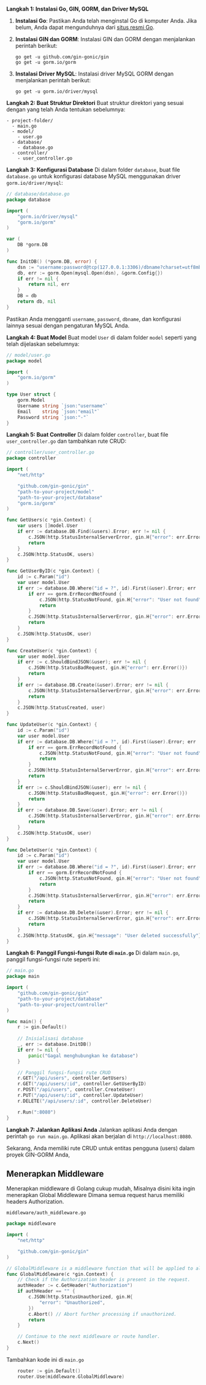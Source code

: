 **Langkah 1: Instalasi Go, GIN, GORM, dan Driver MySQL**

1. **Instalasi Go**: Pastikan Anda telah menginstal Go di komputer Anda. Jika belum, Anda dapat mengunduhnya dari [situs resmi Go](https://golang.org/dl/).

2. **Instalasi GIN dan GORM**: Instalasi GIN dan GORM dengan menjalankan perintah berikut:

   ```shell
   go get -u github.com/gin-gonic/gin
   go get -u gorm.io/gorm
   ```

3. **Instalasi Driver MySQL**: Instalasi driver MySQL GORM dengan menjalankan perintah berikut:

   ```shell
   go get -u gorm.io/driver/mysql
   ```

**Langkah 2: Buat Struktur Direktori**
Buat struktur direktori yang sesuai dengan yang telah Anda tentukan sebelumnya:

```
- project-folder/
  - main.go
  - model/
    - user.go
  - database/
    - database.go
  - controller/
    - user_controller.go
```

**Langkah 3: Konfigurasi Database**
Di dalam folder `database`, buat file `database.go` untuk konfigurasi database MySQL menggunakan driver `gorm.io/driver/mysql`:

```go
// database/database.go
package database

import (
    "gorm.io/driver/mysql"
    "gorm.io/gorm"
)

var (
    DB *gorm.DB
)

func InitDB() (*gorm.DB, error) {
    dsn := "username:password@tcp(127.0.0.1:3306)/dbname?charset=utf8mb4&parseTime=True&loc=Local"
    db, err := gorm.Open(mysql.Open(dsn), &gorm.Config{})
    if err != nil {
        return nil, err
    }
    DB = db
    return db, nil
}
```

Pastikan Anda mengganti `username`, `password`, `dbname`, dan konfigurasi lainnya sesuai dengan pengaturan MySQL Anda.

**Langkah 4: Buat Model**
Buat model `User` di dalam folder `model` seperti yang telah dijelaskan sebelumnya:

```go
// model/user.go
package model

import (
    "gorm.io/gorm"
)

type User struct {
    gorm.Model
    Username string `json:"username"`
    Email    string `json:"email"`
    Password string `json:"-"`
}
```

**Langkah 5: Buat Controller**
Di dalam folder `controller`, buat file `user_controller.go` dan tambahkan rute CRUD:

```go
// controller/user_controller.go
package controller

import (
    "net/http"

    "github.com/gin-gonic/gin"
    "path-to-your-project/model"
    "path-to-your-project/database"
    "gorm.io/gorm"
)

func GetUsers(c *gin.Context) {
    var users []model.User
    if err := database.DB.Find(&users).Error; err != nil {
        c.JSON(http.StatusInternalServerError, gin.H{"error": err.Error()})
        return
    }
    c.JSON(http.StatusOK, users)
}

func GetUserByID(c *gin.Context) {
    id := c.Param("id")
    var user model.User
    if err := database.DB.Where("id = ?", id).First(&user).Error; err != nil {
        if err == gorm.ErrRecordNotFound {
            c.JSON(http.StatusNotFound, gin.H{"error": "User not found"})
            return
        }
        c.JSON(http.StatusInternalServerError, gin.H{"error": err.Error()})
        return
    }
    c.JSON(http.StatusOK, user)
}

func CreateUser(c *gin.Context) {
    var user model.User
    if err := c.ShouldBindJSON(&user); err != nil {
        c.JSON(http.StatusBadRequest, gin.H{"error": err.Error()})
        return
    }
    if err := database.DB.Create(&user).Error; err != nil {
        c.JSON(http.StatusInternalServerError, gin.H{"error": err.Error()})
        return
    }
    c.JSON(http.StatusCreated, user)
}

func UpdateUser(c *gin.Context) {
    id := c.Param("id")
    var user model.User
    if err := database.DB.Where("id = ?", id).First(&user).Error; err != nil {
        if err == gorm.ErrRecordNotFound {
            c.JSON(http.StatusNotFound, gin.H{"error": "User not found"})
            return
        }
        c.JSON(http.StatusInternalServerError, gin.H{"error": err.Error()})
        return
    }
    if err := c.ShouldBindJSON(&user); err != nil {
        c.JSON(http.StatusBadRequest, gin.H{"error": err.Error()})
        return
    }
    if err := database.DB.Save(&user).Error; err != nil {
        c.JSON(http.StatusInternalServerError, gin.H{"error": err.Error()})
        return
    }
    c.JSON(http.StatusOK, user)
}

func DeleteUser(c *gin.Context) {
    id := c.Param("id")
    var user model.User
    if err := database.DB.Where("id = ?", id).First(&user).Error; err != nil {
        if err == gorm.ErrRecordNotFound {
            c.JSON(http.StatusNotFound, gin.H{"error": "User not found"})
            return
        }
        c.JSON(http.StatusInternalServerError, gin.H{"error": err.Error()})
        return
    }
    if err := database.DB.Delete(&user).Error; err != nil {
        c.JSON(http.StatusInternalServerError, gin.H{"error": err.Error()})
        return
    }
    c.JSON(http.StatusOK, gin.H{"message": "User deleted successfully"})
}
```

**Langkah 6: Panggil Fungsi-fungsi Rute di `main.go`**
Di dalam `main.go`, panggil fungsi-fungsi rute seperti ini:

```go
// main.go
package main

import (
    "github.com/gin-gonic/gin"
    "path-to-your-project/database"
    "path-to-your-project/controller"
)

func main() {
    r := gin.Default()
    
    // Inisialisasi database
    _, err := database.InitDB()
    if err != nil {
        panic("Gagal menghubungkan ke database")
    }

    // Panggil fungsi-fungsi rute CRUD
    r.GET("/api/users", controller.GetUsers)
    r.GET("/api/users/:id", controller.GetUserByID)
    r.POST("/api/users", controller.CreateUser)
    r.PUT("/api/users/:id", controller.UpdateUser)
    r.DELETE("/api/users/:id", controller.DeleteUser)

    r.Run(":8080")
}
```

**Langkah 7: Jalankan Aplikasi Anda**
Jalankan aplikasi Anda dengan perintah `go run main.go`. Aplikasi akan berjalan di `http://localhost:8080`.

Sekarang, Anda memiliki rute CRUD untuk entitas pengguna (users) dalam proyek GIN-GORM Anda,


## Menerapkan Middleware
Menerapkan middleware di Golang cukup mudah,
Misalnya disini kita ingin menerapkan Global Middleware
Dimana semua request harus memiliki headers Authorization.

`middleware/auth_middleware.go`
```go
package middleware

import (
	"net/http"

	"github.com/gin-gonic/gin"
)

// GlobalMiddleware is a middleware function that will be applied to all routes.
func GlobalMiddleware(c *gin.Context) {
	// Check if the Authorization header is present in the request.
	authHeader := c.GetHeader("Authorization")
	if authHeader == "" {
		c.JSON(http.StatusUnauthorized, gin.H{
			"error": "Unauthorized",
		})
		c.Abort() // Abort further processing if unauthorized.
		return
	}

	// Continue to the next middleware or route handler.
	c.Next()
}

```

Tambahkan kode ini di `main.go`
```go
    router := gin.Default()
	router.Use(middleware.GlobalMiddleware)
```
